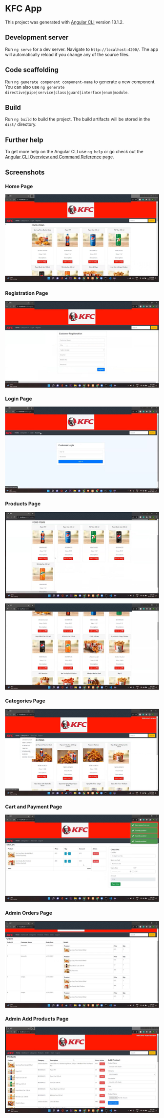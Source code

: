 # KFC App

This project was generated with [Angular CLI](https://github.com/angular/angular-cli) version 13.1.2.

## Development server

Run `ng serve` for a dev server. Navigate to `http://localhost:4200/`. The app will automatically reload if you change any of the source files.

## Code scaffolding

Run `ng generate component component-name` to generate a new component. You can also use `ng generate directive|pipe|service|class|guard|interface|enum|module`.

## Build

Run `ng build` to build the project. The build artifacts will be stored in the `dist/` directory.


## Further help

To get more help on the Angular CLI use `ng help` or go check out the [Angular CLI Overview and Command Reference](https://angular.io/cli) page.


## Screenshots
### Home Page
![App Screenshot](https://github.com/sarayu13/Capstone-Project-Batch12--KFCApp/blob/master/KFC%20SS/Home.JPG?raw=true)

### Registration Page
![App Screenshot](https://github.com/sarayu13/Capstone-Project-Batch12--KFCApp/blob/master/KFC%20SS/Register.JPG?raw=true)

### Login Page
![App Screenshot](https://github.com/sarayu13/Capstone-Project-Batch12--KFCApp/blob/master/KFC%20SS/Login.JPG?raw=true)

### Products Page
![App Screenshot](https://github.com/sarayu13/Capstone-Project-Batch12--KFCApp/blob/master/KFC%20SS/products.JPG?raw=true)

![App Screenshot](https://github.com/sarayu13/Capstone-Project-Batch12--KFCApp/blob/master/KFC%20SS/prod.JPG?raw=true)

### Categories Page
![App Screenshot](https://github.com/sarayu13/Capstone-Project-Batch12--KFCApp/blob/master/KFC%20SS/Categories.JPG?raw=true)

### Cart and Payment Page
![App Screenshot](https://github.com/sarayu13/Capstone-Project-Batch12--KFCApp/blob/master/KFC%20SS/Cart.JPG?raw=true)

### Admin Orders Page
![App Screenshot](https://github.com/sarayu13/Capstone-Project-Batch12--KFCApp/blob/master/KFC%20SS/admin.JPG?raw=true)

### Admin Add Products Page
![App Screenshot](https://github.com/sarayu13/Capstone-Project-Batch12--KFCApp/blob/master/KFC%20SS/add%20pro.JPG?raw=true)
